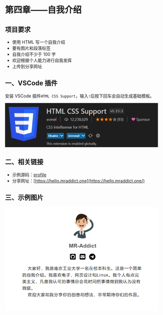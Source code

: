 # 第四章——自我介绍

## 项目要求

- 使用 HTML 写一个自我介绍
- 要有图片和段落标签
- 自我介绍不少于 100 字
- 欢迎根据个人能力进行自我发挥
- 上传到分享网址

## 一、VSCode 插件

安装 VSCode 插件`HTML CSS Support`，输入`!`后按下回车会自动生成基础模板。

![Extenstion](Images/4-1.png)

## 二、相关链接

- 示例源码：[profile](profile.zip)
- 分享网址：[https://hello.mraddict.one](https://hello.mraddict.one/)

## 三、示例图片

![Preview](Images/4-2.png)
